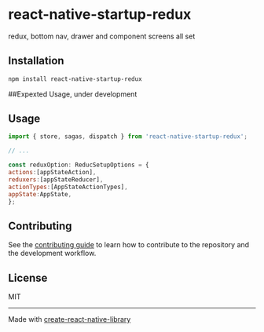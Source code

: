 # react-native-startup-redux

redux, bottom nav, drawer and component screens all set

## Installation

```sh
npm install react-native-startup-redux
```

##Expexted Usage, under development

## Usage

```js
import { store, sagas, dispatch } from 'react-native-startup-redux';

// ...

const reduxOption: ReducSetupOptions = {
actions:[appStateAction],
reduxers:[appStateReducer],
actionTypes:[AppStateActionTypes],
appState:AppState,
};
```

## Contributing

See the [contributing guide](CONTRIBUTING.md) to learn how to contribute to the repository and the development workflow.

## License

MIT

---

Made with [create-react-native-library](https://github.com/callstack/react-native-builder-bob)
